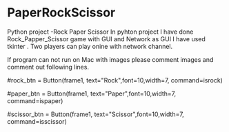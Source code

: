 # PaperRockScissor
Python project -Rock Paper Scissor
In pyhton project I have done Rock_Papper_Scissor game with GUI and Network as GUI I have used tkinter .
Two players can play onine with network channel.

If program can not run on Mac with images please comment images and comment out following lines.

#rock_btn = Button(frame1, text="Rock",font=10,width=7, command=isrock)

#paper_btn = Button(frame1, text="Paper",font=10,width=7, command=ispaper)

#scissor_btn = Button(frame1, text="Scissor",font=10,width=7, command=isscissor)
